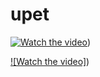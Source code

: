 # upet

[![Watch the video](https://i.imgur.com/vKb2F1B.png)](https://youtu.be/TzqmmsEU7xE))

[![Watch the video]](https://youtu.be/TzqmmsEU7xE))


